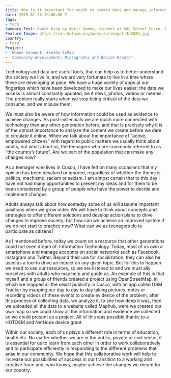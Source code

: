 ```yaml
---
title: Why is it important for youth to create data and manage information?
date: 2019-01-26 19:08:00 Z
tags:
- tech
Summary Text: Guest blog by Abril Gomez, student at GAL School Cusco, Peru. Aged 15.
Feature Image: https://cdn.hotosm.org/website/image1-4b6026.jpg
Country:
- Peru
Project:
- 'Women Connect: #LetGirlsMap'
- 'Community development: Microgrants and Device Grants'
---
```


Technology and data are useful tools, that can help us to better understand the society we live in, and we are very fortunate to live in a time where these are developing at pace. We have a huge variety of apps at our fingertips which have been developed to make our lives easier; the data we access is almost constantly updated, be it news, photos, videos or memes. The problem really starts when we stop being critical of the data we consume, and we misuse them.
 
We must also be aware of how information could be used as evidence to achieve changes. As post-millennials we are much more connected with technology than any other generation before, and that is precisely why it is of the utmost importance to analyze the content we create before we dare to circulate it online. When we talk about the importance of “active, empowered citizens” with regard to public matters we usually think about adults, but what about us, the teenagers who are commonly referred to as “the country’s future”.  Are we part of the population that can make any changes now?
 
As a teenager who lives in Cusco, I have felt on many occasions that my opinion has been devalued or ignored, regardless of whether the theme is politics, machismo, racism or sexism. I am almost certain that to this day I have not had many opportunities to present my ideas and for them to be been considered by a group of people who have the power to decide and implement changes.
 
Adults always talk about how someday some of us will assume important positions when we grow older. We will have to think about concepts and strategies to offer different solutions and develop action plans to drive changes to improve society; but how can we achieve an improved system if we do not start to practice now? What can we as teenagers do to participate as citizens?
 
As I mentioned before, today we count on a resource that other generations could not even dream of: Information Technology. Today, most of us own a smartphone and manage accounts on social networks such as Facebook, Instagram and Twitter. Beyond their use for socialization, they can also be used as a tool to drive an impact on any given topic. But for this to happen we need to use our resources, so we are listened to and we must ally ourselves with adults who may help and guide us. An example of this is that myself and a group of friends created a project using OpenStreetMap, in which we mapped all the sexist publicity in Cusco, with an app called OSM Tracker by mapping our day to day to day taking pictures, notes or recording  videos of these events to create evidence of the problem, after this process of collecting data, we analyze it, to see how deep it was, then we uploaded all the data to a website called Maphub, were we created our own map so we could show all the information and evidence we collected so we could present as a project. All of this was possible thanks to a HOTOSM and NetHope device grant.
 
Within our society, each of us plays a different role in terms of education, health etc. No matter whether we are in the public, private or civil sector, it is essential for us to learn from each other in order to work collaboratively and to participate efficiently in responding to the different problems that arise in our community. We hope that this collaborative work will help to increase our possibilities of success in our transition to a working and creative force and, who knows, maybe achieve the changes we dream for our country.